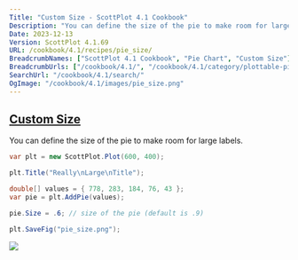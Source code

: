 ```yaml
---
Title: "Custom Size - ScottPlot 4.1 Cookbook"
Description: "You can define the size of the pie to make room for large labels."
Date: 2023-12-13
Version: ScottPlot 4.1.69
URL: /cookbook/4.1/recipes/pie_size/
BreadcrumbNames: ["ScottPlot 4.1 Cookbook", "Pie Chart", "Custom Size"]
BreadcrumbUrls: ["/cookbook/4.1/", "/cookbook/4.1/category/plottable-pie", "/cookbook/4.1/recipes/pie_size/"]
SearchUrl: "/cookbook/4.1/search/"
OgImage: "/cookbook/4.1/images/pie_size.png"
---
```


<h2><a id='custom-size' href='/cookbook/4.1/recipes/pie_size/'>Custom Size</a></h2>

You can define the size of the pie to make room for large labels.

```cs
var plt = new ScottPlot.Plot(600, 400);

plt.Title("Really\nLarge\nTitle");

double[] values = { 778, 283, 184, 76, 43 };
var pie = plt.AddPie(values);

pie.Size = .6; // size of the pie (default is .9)

plt.SaveFig("pie_size.png");
```

<img src='../../images/pie_size.png' class='d-block mx-auto my-5' />


